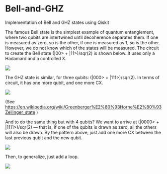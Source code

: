 # Bell-and-GHZ
Implementation of Bell and GHZ states using Qiskit


The famous Bell state is the simplest example of quantum entanglement, where two qubits are intertwined until decoherence separates them. If one is measured as zero, so is the other, if one is measured as 1, so is the other. However, we do not know which of the states will be measured.
The circuit to create the Bell state (|00> + |11>)/sqr(2) is shown below. It uses only a Hadamard and a controlled X.

![](https://miro.medium.com/max/1400/0*wFUwF4KjbQmOXcay)

The GHZ state is similar, for three qubits: (|000> + |111>)/sqr(2). In terms of circuit, it has one more qubit, and one more CX.

![](https://miro.medium.com/max/2400/0*89N0OUgXPdd4nfeg)


(See https://en.wikipedia.org/wiki/Greenberger%E2%80%93Horne%E2%80%93Zeilinger_state )


And to do the same thing but with 4 qubits? We want to arrive at (|0000> + |1111>)/sqr(2) — that is, if one of the qubits is drawn as zero, all the others will also be drawn.
By the pattern above, just add one more CX between the last previous qubit and the new qubit.

![](https://miro.medium.com/max/677/0*KTgYPiecHkpEwpzn)


Then, to generalize, just add a loop.


![](https://miro.medium.com/max/2400/0*WtacgYsaNcqLBhbc)

